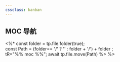 ```yaml
---
cssclass: kanban
---
```


## MOC 导航

<%* 
const folder = tp.file.folder(true);  
const Path = (folder== '/' ? '' : folder + '/') + folder ;  
tR="%% moc %%";
await tp.file.move(Path) %>
%>
